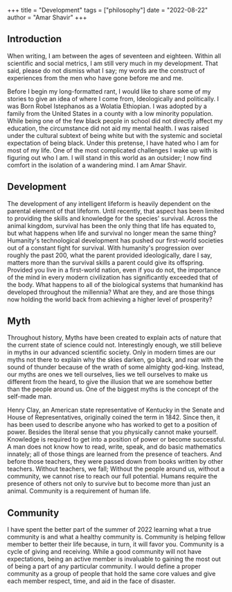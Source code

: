 +++
title = "Development"
tags = ["philosophy"]
date = "2022-08-22"
author = "Amar Shavir"
+++
## Introduction

When writing, I am between the ages of seventeen and eighteen. Within all scientific and social metrics, I am still very much in my development. That said, please do not dismiss what I say; my words are the construct of experiences from the men who have gone before me and me.

Before I begin my long-formatted rant, I would like to share some of my stories to give an idea of where I come from, Ideologically and politically. I was Born Robel Istephanos as a Wolatia Ethiopian. I was adopted by a family from the United States in a county with a low minority population. While being one of the few black people in school did not directly affect my education, the circumstance did not aid my mental health. I was raised under the cultural subtext of being white but with the systemic and societal expectation of being black. Under this pretense, I have hated who I am for most of my life. One of the most complicated challenges I wake up with is figuring out who I am. I will stand in this world as an outsider; I now find comfort in the isolation of a wandering mind. I am Amar Shavir.   


## Development
The development of any intelligent lifeform is heavily dependent on the parental element of that lifeform. Until recently, that aspect has been limited to providing the skills and knowledge for the species' survival.
Across the animal kingdom, survival has been the only thing that life has equated to, but what happens when life and survival no longer mean the same thing? Humanity's technological development has pushed our first-world societies out of a constant fight for survival. With humanity's progression over roughly the past 200, what the parent provided ideologically, dare I say, matters more than the survival skills a parent could give its offspring. Provided you live in a first-world nation, even if you do not, the importance of the mind in every modern civilization has significantly exceeded that of the body.
What happens to all of the biological systems that humankind has developed throughout the millennia? What are they, and are those things now holding the world back from achieving a higher level of prosperity?

## Myth
Throughout history, Myths have been created to explain acts of nature that the current state of science could not. Interestingly enough, we still believe in myths in our advanced scientific society. Only in modern times are our myths not there to explain why the skies darken, go black, and roar with the sound of thunder because of the wrath of some almighty god-king. Instead, our myths are ones we tell ourselves, lies we tell ourselves to make us different from the heard, to give the illusion that we are somehow better than the people around us. One of the biggest myths is the concept of the self-made man.


Henry Clay, an American state representative of Kentucky in the Senate and House of Representatives, originally coined the term in 1842. Since then, it has been used to describe anyone who has worked to get to a position of power. Besides the literal sense that you physically cannot make yourself. Knowledge is required to get into a position of power or become successful. A man does not know how to read, write, speak, and do basic mathematics innately; all of those things are learned from the presence of teachers. And before those teachers, they were passed down from books written by other teachers. Without teachers, we fall; Without the people around us, without a community, we cannot rise to reach our full potential. Humans require the presence of others not only to survive but to become more than just an animal. Community is a requirement of human life.

## Community
I have spent the better part of the summer of 2022 learning what a true community is and what a healthy community is. Community is helping fellow member to better their life because, in turn, it will favor you. Community is a cycle of giving and receiving. While a good community will not have expectations, being an active member is invaluable to gaining the most out of being a part of any particular community. I would define a proper community as a group of people that hold the same core values and give each member respect, time, and aid in the face of disaster.